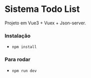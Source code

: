 # Sistema Todo List

Projeto em Vue3 + Vuex + Json-server.

### Instalação
- `npm install`

### Para rodar
- `npm run dev`